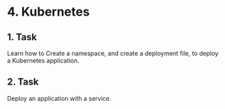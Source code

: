 # 4. Kubernetes

## 1. Task

Learn how to Create a namespace, and create a deployment file, to deploy a Kubernetes application.

## 2. Task

Deploy an application with a service.